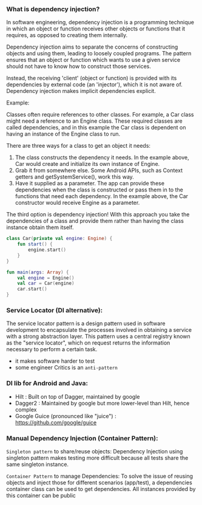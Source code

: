 ### What is dependency injection?
In software engineering, dependency injection is a programming technique in which an object or function receives other objects or functions that it requires, as opposed to creating them internally. 

Dependency injection aims to separate the concerns of constructing objects and using them, leading to loosely coupled programs. The pattern ensures that an object or function which wants to use a given service should not have to know how to construct those services. 

Instead, the receiving 'client' (object or function) is provided with its dependencies by external code (an 'injector'), which it is not aware of. Dependency injection makes implicit dependencies explicit.

Example:

Classes often require references to other classes. For example, a Car class might need a reference to an Engine class. These required classes are called dependencies, and in this example the Car class is dependent on having an instance of the Engine class to run.

There are three ways for a class to get an object it needs:

   1. The class constructs the dependency it needs. In the example above, Car would create and initialize its own instance of Engine.
   2. Grab it from somewhere else. Some Android APIs, such as Context getters and getSystemService(), work this way.
   3. Have it supplied as a parameter. The app can provide these dependencies when the class is constructed or pass them in to the functions that need each dependency. In the example above, the Car constructor would receive Engine as a parameter.

The third option is dependency injection! With this approach you take the dependencies of a class and provide them rather than having the class instance obtain them itself.

```kotlin
class Car(private val engine: Engine) {
    fun start() {
        engine.start()
    }
}

fun main(args: Array) {
    val engine = Engine()
    val car = Car(engine)
    car.start()
}
```
### Service Locator (DI alternative):
The service locator pattern is a design pattern used in software development to encapsulate the processes involved in obtaining a service with a strong abstraction layer. This pattern uses a central registry known as the "service locator", which on request returns the information necessary to perform a certain task.

* it makes software harder to test
* some engineer Critics is an `anti-pattern`

### DI lib for Android and Java:
- Hilt : Built on top of Dagger, maintained by google
- Dagger2 : Maintained by google but more lower-level than Hilt, hence complex
- Google Guice (pronounced like "juice") : https://github.com/google/guice
### Manual Dependency Injection (Container Pattern):
`Singleton pattern` to share/reuse objects: Dependency Injection using singleton pattern makes testing more difficult because all tests share the same singleton instance.

`Container Pattern` to manage Dependencies: To solve the issue of reusing objects and inject those for different scenarios (app/test), a dependencies container class can be used to get dependencies. All instances provided by this container can be public